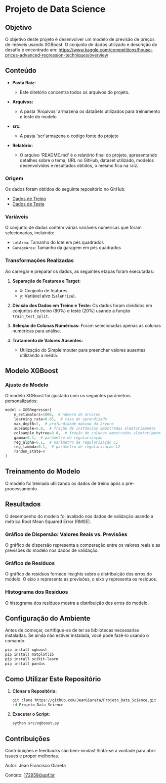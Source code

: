 # Projeto de Data Science

## Objetivo
O objetivo deste projeto é desenvolver um modelo de previsão de preços de imóveis usando XGBoost. 
O conjunto de dados utilizado e descrição do desafio é encontrado em:
https://www.kaggle.com/competitions/house-prices-advanced-regression-techniques/overview

## Conteúdo
- **Pasta Raiz:**
  - Este diretório concentra todos os arquivos do projeto.

- **Arquivos:**
  - A pasta 'Arquivos' armazena os dataSets utilizados para treinamento e teste do modelo

- **src:**
  - A pasta 'scr'armazena o codigo fonte do projeto
 
- **Relatório:**
  - O arquivo 'README.md' é o relatório final do projeto, apresentando detalhes sobre o tema, URL no GitHub, dataset utilizado, modelos desenvolvidos e resultados obtidos, o mesmo fica na raiz.

### Origem
Os dados foram obtidos do seguinte repositório no GitHub:
- [Dados de Treino](https://raw.githubusercontent.com/JeanGiareta/Projeto_Data_Science/main/Arquivos/train.csv)
- [Dados de Teste](https://raw.githubusercontent.com/JeanGiareta/Projeto_Data_Science/main/Arquivos/test.csv)

### Variáveis
O conjunto de dados contém várias variáveis numericas que foram selecionadas, incluindo:
- `LotArea`: Tamanho do lote em pés quadrados
- `GarageArea`: Tamanho da garagem em pés quadrados

### Transformações Realizadas
Ao carregar e preparar os dados, as seguintes etapas foram executadas:

1. **Separação de Features e Target:**
   - `X`: Conjunto de features.
   - `y`: Variável alvo (`SalePrice`).

2. **Divisão dos Dados em Treino e Teste:**
   Os dados foram divididos em conjuntos de treino (80%) e teste (20%) usando a função `train_test_split`.

3. **Seleção de Colunas Numéricas:**
   Foram selecionadas apenas as colunas numéricas para análise.

4. **Tratamento de Valores Ausentes:**
   - Utilização do SimpleImputer para preencher valores ausentes utilizando a média.
  
## Modelo XGBoost
### Ajuste do Modelo
O modelo XGBoost foi ajustado com os seguintes parâmetros personalizados:

```python
model = XGBRegressor(
    n_estimators=1000,  # número de árvores
    learning_rate=0.05,  # taxa de aprendizado
    max_depth=5,  # profundidade máxima da árvore
    subsample=0.8,  # fração de instâncias amostradas aleatoriamente
    colsample_bytree=0.8,  # fração de colunas amostradas aleatoriamente
    gamma=0.1,  # parâmetro de regularização
    reg_alpha=0.1,  # parâmetro de regularização L1
    reg_lambda=0.1,  # parâmetro de regularização L2
    random_state=0
)
```
## Treinamento do Modelo
O modelo foi treinado utilizando os dados de treino após o pré-processamento.

## Resultados
O desempenho do modelo foi avaliado nos dados de validação usando a métrica Root Mean Squared Error (RMSE).

### Gráfico de Dispersão: Valores Reais vs. Previsões
O gráfico de dispersão representa a comparação entre os valores reais e as previsões do modelo nos dados de validação.

### Gráfico de Resíduos
O gráfico de resíduos fornece insights sobre a distribuição dos erros do modelo. O eixo x representa as previsões, o eixo y representa os resíduos.

### Histograma dos Resíduos
O histograma dos resíduos mostra a distribuição dos erros do modelo.

## Configuração do Ambiente
Antes de começar, certifique-se de ter as bibliotecas necessarias instaladas. Se ainda não estiver instalada, você pode fazê-lo usando o comando:
```bash
pip install xgboost
pip install matplotlib
pip install scikit-learn
pip install pandas
````
## Como Utilizar Este Repositório

1. **Clonar o Repositório:**
   ```bash
   git clone https://github.com/JeanGiareta/Projeto_Data_Science.git
   cd Projeto_Data_Science

2. **Executar o Script:**
   ```bash
   python src/xgboost.py

## Contribuições

Contribuições e feedbacks são bem-vindas! Sinta-se à vontade para abrir issues e propor melhorias.

Autor:
Jean Francisco Giareta

Contato:
172959@upf.br
